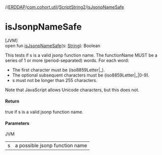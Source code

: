 //[ERDDAP](../../../index.md)/[com.cohort.util](../index.md)/[ScriptString2](index.md)/[isJsonpNameSafe](is-jsonp-name-safe.md)

# isJsonpNameSafe

[JVM]\
open fun [isJsonpNameSafe](is-jsonp-name-safe.md)(s: [String](https://docs.oracle.com/en/java/javase/17/docs/api/java.base/java/lang/String.html)): Boolean

This tests if s is a valid jsonp function name. The functionName MUST be a series of 1 or more (period-separated) words. For each word: 

- The first character must be (iso8859Letter|_).
- The optional subsequent characters must be (iso8859Letter|_|0-9).
- s must not be longer than 255 characters.

 Note that JavaScript allows Unicode characters, but this does not.

#### Return

true if s is a valid jsonp function name.

#### Parameters

JVM

| | |
|---|---|
| s | a possible jsonp function name |